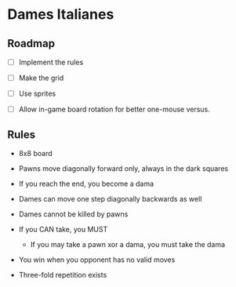 # Dames Italianes

## Roadmap
- [ ] Implement the rules
- [ ] Make the grid
- [ ] Use sprites
- [ ] Allow in-game board rotation for better one-mouse versus.


## Rules
- 8x8 board
- Pawns move diagonally forward only, always in the dark squares
- If you reach the end, you become a dama
- Dames can move one step diagonally backwards as well
- Dames cannot be killed by pawns
- If you CAN take, you MUST
    - If you may take a pawn xor a dama, you must take the dama

- You win when you opponent has no valid moves
- Three-fold repetition exists
